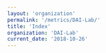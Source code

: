 ```yaml
---
layout: 'organization'
permalink: '/metrics/DAI-Lab/'
title: 'Index'
organization: 'DAI-Lab'
current_date: '2018-10-26'
---
```

